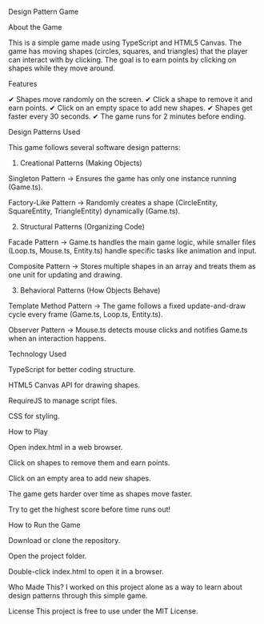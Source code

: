 Design Pattern Game

About the Game

This is a simple game made using TypeScript and HTML5 Canvas. The game has moving shapes (circles, squares, and triangles) that the player can interact with by clicking. The goal is to earn points by clicking on shapes while they move around.


Features

✔ Shapes move randomly on the screen.
✔ Click a shape to remove it and earn points.
✔ Click on an empty space to add new shapes.
✔ Shapes get faster every 30 seconds.
✔ The game runs for 2 minutes before ending.


Design Patterns Used

This game follows several software design patterns:

1. Creational Patterns (Making Objects)

Singleton Pattern → Ensures the game has only one instance running (Game.ts).

Factory-Like Pattern → Randomly creates a shape (CircleEntity, SquareEntity, TriangleEntity) dynamically (Game.ts).


2. Structural Patterns (Organizing Code)

Facade Pattern → Game.ts handles the main game logic, while smaller files (Loop.ts, Mouse.ts, Entity.ts) handle specific tasks like animation and input.

Composite Pattern → Stores multiple shapes in an array and treats them as one unit for updating and drawing.


3. Behavioral Patterns (How Objects Behave)

Template Method Pattern → The game follows a fixed update-and-draw cycle every frame (Game.ts, Loop.ts, Entity.ts).

Observer Pattern → Mouse.ts detects mouse clicks and notifies Game.ts when an interaction happens.


Technology Used

TypeScript for better coding structure.

HTML5 Canvas API for drawing shapes.

RequireJS to manage script files.

CSS for styling.


How to Play

Open index.html in a web browser.

Click on shapes to remove them and earn points.

Click on an empty area to add new shapes.

The game gets harder over time as shapes move faster.

Try to get the highest score before time runs out!


How to Run the Game

Download or clone the repository.

Open the project folder.

Double-click index.html to open it in a browser.


Who Made This?
I worked on this project alone as a way to learn about design patterns through this simple game.

License
This project is free to use under the MIT License.
